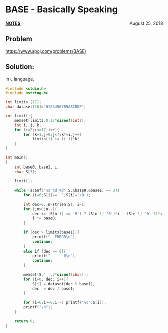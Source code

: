 # BASE - Basically Speaking

<p style="text-align:left;"><a href="../../../notes.html"><b>NOTES</b></a> <span style="float:right;">         August 25, 2018 </span></p>

## Problem

<a href="https://www.spoj.com/problems/BASE/" target="_blank">https://www.spoj.com/problems/BASE/</a>

## Solution:

in `C` language.

```c
#include <stdio.h>
#include <string.h>

int limits [17];
char dataset[16]="0123456789ABCDEF";

int limit(){
    memset(limits,0,17*sizeof(int));
    int i, j, k;
    for (i=2;i<=17;i++){
        for (k=1,j=0;j<7;k*=i,j++)
            limits[i] += (i-1)*k;
    }
}

int main()
{
    int base0, base1, i;
    char S[7];
    
    limit();
    
    while (scanf("%s %d %d",S,&base0,&base1) == 3){
        for (i=0;S[i]==' ';S[i]='\0');
        
        int dec=0, n=strlen(S), i=1;
        for (;n>0;n--){
            dec += (S[n-1] <= '9') ? (S[n-1]-'0')*i : (S[n-1]-'0'-7)*i;
            i *= base0;
        }
        
        if (dec > limits[base1]){
            printf("  ERROR\n");
            continue;
        }
        else if (dec == 0){
            printf("      0\n");
            continue;
        }
        
        memset(S,' ',7*sizeof(char));
        for (i=0; dec; i++){
            S[i] = dataset[dec % base1];
            dec  = dec / base1;
        }
        
        for (i=6;i>=0;i--) printf("%c",S[i]);
        printf("\n");
    }
    
    return 0;
}
```

